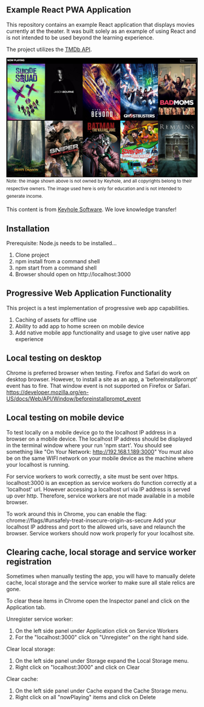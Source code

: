 ## Example React PWA Application

This repository contains an example React application that displays movies currently at the theater. It was built solely as an example of using React and is not intended to be used beyond the learning experience. 

The project utilizes the [TMDb API](https://www.themoviedb.org/).

![Screenshot](screenshot.png)
<sup>Note: the image shown above is not owned by Keyhole, and all copyrights belong to their respective owners. The image used here is only for education and is not intended to generate income.</sup>

This content is from [Keyhole Software](https://keyholesoftware.com). We love knowledge transfer!

## Installation

Prerequisite: Node.js needs to be installed...

1. Clone project
2. npm install from a command shell
3. npm start from a command shell 
4. Browser should open on http://localhost:3000

## Progressive Web Application Functionality

This project is a test implementation of progressive web app capabilities.
1. Caching of assets for offline use
2. Ability to add app to home screen on mobile device
3. Add native mobile app functionality and usage to give user native app experience


## Local testing on desktop

Chrome is preferred browser when testing.  Firefox and Safari do work on desktop browser. However, to install a site as an app, a 'beforeinstallprompt' event has to fire.  That window event is not supported on Firefox or Safari.  https://developer.mozilla.org/en-US/docs/Web/API/Window/beforeinstallprompt_event


## Local testing on mobile device

To test locally on a mobile device go to the localhost IP address in a browser on a mobile device.
The localhost IP address should be displayed in the terminal window where your run 'npm start'.
You should see something like "On Your Network:  http://192.168.1.189:3000"
You must also be on the same WIFI network on your mobile device as the machine where your localhost is running.

For service workers to work correctly, a site must be sent over https.  localhost:3000 is an exception as service workers do function correctly at a 'localhost' url.  However accessing a localhost url via IP address is served up over http.  Therefore, service workers are not made available in a mobile browser.

To work around this in Chrome, you can enable the flag:
chrome://flags/#unsafely-treat-insecure-origin-as-secure
Add your localhost IP address and port to the allowed urls, save and relaunch the browser.
Service workers should now work properly for your localhost site.

## Clearing cache, local storage and service worker registration

Sometimes when manually testing the app, you will have to manually delete cache, local storage and the service worker to make sure all stale relics are gone.

To clear these items in Chrome open the Inspector panel and click on the Application tab.

Unregister service worker:
1. On the left side panel under Application click on Service Workers
2. For the "localhost:3000" click on "Unregister" on the right hand side.

Clear local storage:
1. On the left side panel under Storage expand the Local Storage menu.
2. Right click on "localhost:3000" and click on Clear

Clear cache:
1. On the left side panel under Cache expand the Cache Storage menu.
2. Right click on all "nowPlaying" items and click on Delete

